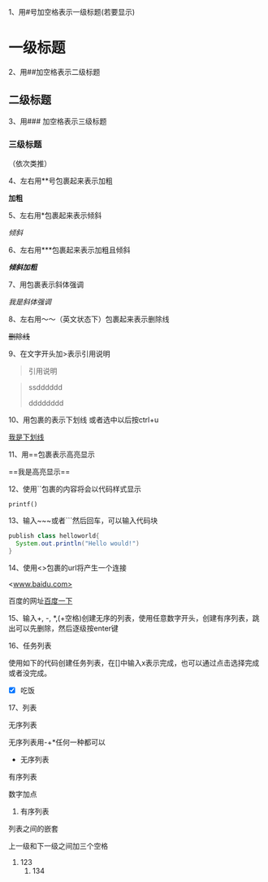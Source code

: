 1、用#号加空格表示一级标题(若要显示)

# 一级标题

2、用##加空格表示二级标题

## 二级标题

3、用### 加空格表示三级标题

### 三级标题

（依次类推）

4、左右用**号包裹起来表示加粗

**加粗**

5、左右用*包裹起来表示倾斜

*倾斜*

6、左右用***包裹起来表示加粗且倾斜

***倾斜加粗***

7、用<em></em>包裹表示斜体强调

<em>我是斜体强调</em>

8、左右用～～（英文状态下）包裹起来表示删除线

~~删除线~~

9、在文字开头加>表示引用说明

> 引用说明 

> ssdddddd
>
> dddddddd

10、用<u></u>包裹的表示下划线 或者选中以后按ctrl+u

<u>我是下划线</u>

11、用==包裹表示高亮显示

==我是高亮显示==

12、使用``包裹的内容将会以代码样式显示

`printf()`

13、输入\~~~或者\```然后回车，可以输入代码块

~~~java
publish class helloworld{
  System.out.println("Hello would!")
}
~~~

14、使用<>包裹的url将产生一个连接

<www.baidu.com>

百度的网址[百度一下](www.baidu.com)

15、输入+, -, *,(+空格)创建无序的列表，使用任意数字开头，创建有序列表，跳出可以先删除，然后逐级按enter键

16、任务列表

使用如下的代码创建任务列表，在[]中输入x表示完成，也可以通过点击选择完成或者没完成。

- [x] 吃饭

17、列表

无序列表

无序列表用-+*任何一种都可以

- 无序列表 

有序列表 

数字加点

1. 有序列表

列表之间的嵌套

上一级和下一级之间加三个空格

1. 123
   1. 134









